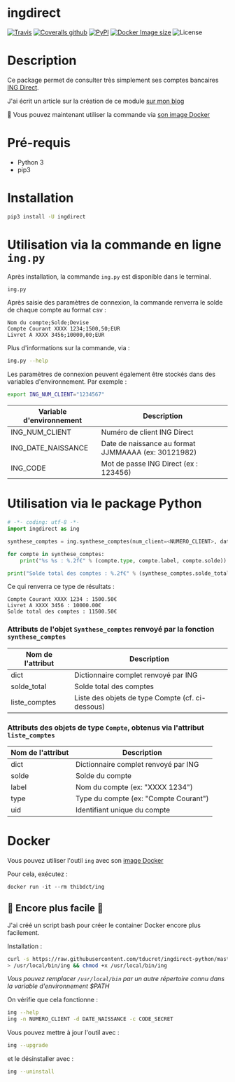 # ingdirect

[![Travis](https://img.shields.io/travis/tducret/ingdirect-python.svg)](https://travis-ci.org/tducret/ingdirect-python)
[![Coveralls github](https://img.shields.io/coveralls/github/tducret/ingdirect-python.svg)](https://coveralls.io/github/tducret/ingdirect-python)
[![PyPI](https://img.shields.io/pypi/v/ingdirect.svg)](https://pypi.org/project/ingdirect/)
[![Docker Image size](https://img.shields.io/microbadger/image-size/thibdct/ing.svg)](https://hub.docker.com/r/thibdct/ing/)
![License](https://img.shields.io/github/license/tducret/ingdirect-python.svg)

# Description

Ce package permet de consulter très simplement ses comptes bancaires [ING Direct](https://www.ingdirect.fr/).

J'ai écrit un article sur la création de ce module [sur mon blog](https://www.tducret.com/scraping/2018/05/24/reverse-engineering-de-l-application-mobile-ing-direct.html)

🎁 Vous pouvez maintenant utiliser la commande via [son image Docker](#docker)

# Pré-requis

- Python 3
- pip3

# Installation

```bash
pip3 install -U ingdirect
```

# Utilisation via la commande en ligne `ing.py`

Après installation, la commande `ing.py` est disponible dans le terminal.

```bash
ing.py
```

Après saisie des paramètres de connexion, la commande renverra le solde de chaque compte au format csv :

```csv
Nom du compte;Solde;Devise
Compte Courant XXXX 1234;1500,50;EUR
Livret A XXXX 3456;10000,00;EUR
```

Plus d'informations sur la commande, via :

```bash
ing.py --help
```

Les paramètres de connexion peuvent également être stockés dans des variables d'environnement.
Par exemple :

```bash
export ING_NUM_CLIENT="1234567"
```

Variable d'environnement    | Description
--------------------------- | ---------------------------------------
ING_NUM_CLIENT              | Numéro de client ING Direct
ING_DATE_NAISSANCE          | Date de naissance au format JJMMAAAA (ex: 30121982)
ING_CODE                    | Mot de passe ING Direct (ex : 123456)


# Utilisation via le package Python

```python
# -*- coding: utf-8 -*-
import ingdirect as ing

synthese_comptes = ing.synthese_comptes(num_client=<NUMERO_CLIENT>, date_naissance=<DATE_NAISSANCE>, code=<CODE_SECRET>)

for compte in synthese_comptes:
    print("%s %s : %.2f€" % (compte.type, compte.label, compte.solde))

print("Solde total des comptes : %.2f€" % (synthese_comptes.solde_total))

```

Ce qui renverra ce type de résultats :

```
Compte Courant XXXX 1234 : 1500.50€
Livret A XXXX 3456 : 10000.00€
Solde total des comptes : 11500.50€
```

### Attributs de l'objet `Synthese_comptes` renvoyé par la fonction `synthese_comptes`

Nom de l'attribut   | Description
------------------- | ---------------------------------------
dict                | Dictionnaire complet renvoyé par ING
solde_total         | Solde total des comptes
liste_comptes       | Liste des objets de type Compte (cf. ci-dessous)

### Attributs des objets de type `Compte`, obtenus via l'attribut `liste_comptes`

Nom de l'attribut   | Description
------------------- | ---------------------------------------
dict                | Dictionnaire complet renvoyé par ING
solde               | Solde du compte
label               | Nom du compte (ex: "XXXX 1234")
type                | Type du compte (ex: "Compte Courant")
uid                 | Identifiant unique du compte

# Docker

Vous pouvez utiliser l'outil `ing` avec son [image Docker](https://hub.docker.com/r/thibdct/ing/)

Pour cela, exécutez :

`docker run -it --rm thibdct/ing`

## 🤘 Encore plus facile 🤘

J'ai créé un script bash pour créer le container Docker encore plus facilement.

Installation :

```bash
curl -s https://raw.githubusercontent.com/tducret/ingdirect-python/master/ing.sh \
> /usr/local/bin/ing && chmod +x /usr/local/bin/ing
```
*Vous pouvez remplacer `/usr/local/bin` par un autre répertoire connu dans la variable d'environnement $PATH*

On vérifie que cela fonctionne :

```bash
ing --help
ing -n NUMERO_CLIENT -d DATE_NAISSANCE -c CODE_SECRET
```

Vous pouvez mettre à jour l'outil avec :

```bash
ing --upgrade
```

et le désinstaller avec :

```bash
ing --uninstall
```